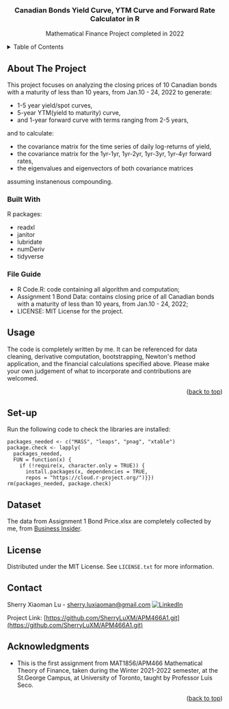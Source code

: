 <div id="top"></div>


<h3 align="center"> Canadian Bonds Yield Curve, YTM Curve and Forward Rate Calculator in R </h3>
  <p align="center">
  Mathematical Finance Project completed in 2022
  </p>
</div>


<!-- TABLE OF CONTENTS -->
<details>
  <summary>Table of Contents</summary>
  <ol>
    <li>
      <a href="#about-the-project">About The Project</a>
      <ul>
        <li><a href="#built-with">Built With</a></li>
        <li><a href="#File-guide">File Guide</a></li>
      </ul>
    </li>
    <li><a href="#usage">Usage</a></li>
    <li><a href="#Set-up">Set-up</a></li>
    <li><a href="#Dataset">Dataset</a></li>
    <li><a href="#license">License</a></li>
    <li><a href="#contact">Contact</a></li>
    <li><a href="#acknowledgments">Acknowledgments</a></li>
  </ol>
</details>


## About The Project

This project focuses on analyzing the closing prices of 10 Canadian bonds with a maturity of less than 10 years, from Jan.10 - 24, 2022 to generate:
* 1-5 year yield/spot curves,
* 5-year YTM(yield to maturity) curve,
* and 1-year forward curve with terms ranging from 2-5 years,  

and to calculate:
* the covariance matrix for the time series of daily log-returns of yield,
* the covariance matrix for the 1yr-1yr, 1yr-2yr, 1yr-3yr, 1yr-4yr forward rates,
* the eigenvalues and eigenvectors of both covariance matrices  

assuming instanenous compounding. 

### Built With
R packages:
* readxl
* janitor
* lubridate
* numDeriv
* tidyverse

### File Guide
* R Code.R: code containing all algorithm and computation;
* Assignment 1 Bond Data: contains closing price of all Canadian bonds with a maturity of less than 10 years, from Jan.10 - 24, 2022;
* LICENSE: MIT License for the project.

## Usage

The code is completely written by me. It can be referenced for data cleaning, derivative computation, bootstrapping, Newton's method application, and the financial calculations specified above. 
Please make your own judgement of what to incorporate and contributions are welcomed.

<p align="right">(<a href="#top">back to top</a>)</p>

## Set-up
Run the following code to check the libraries are installed: 

```
packages_needed <- c("MASS", "leaps", "pnag", "xtable")
package.check <- lapply(
  packages_needed,
  FUN = function(x) {
    if (!require(x, character.only = TRUE)) {
      install.packages(x, dependencies = TRUE, 
      repos = "https://cloud.r-project.org/")}})
rm(packages_needed, package.check)
```

## Dataset
The data from Assignment 1 Bond Price.xlsx are completely collected by me, from [Business Insider](https://markets.businessinsider.com/bonds/).

## License

Distributed under the MIT License. See `LICENSE.txt` for more information.

## Contact

Sherry Xiaoman Lu - sherry.luxiaoman@gmail.com
[![LinkedIn][linkedin-shield]][linkedin-url]

Project Link: [https://github.com/SherryLuXM/APM466A1.git](https://github.com/SherryLuXM/APM466A1.git)

## Acknowledgments

* This is the first assignment from MAT1856/APM466 Mathematical Theory of Finance, taken during the Winter 2021-2022 semester, at the St.George Campus, at University of Toronto, taught by Professor Luis
Seco.

<p align="right">(<a href="#top">back to top</a>)</p>


[linkedin-shield]: https://img.shields.io/badge/-LinkedIn-black.svg?style=for-the-badge&logo=linkedin&colorB=555
[linkedin-url]: https://www.linkedin.com/in/sherry-l-633854132/

